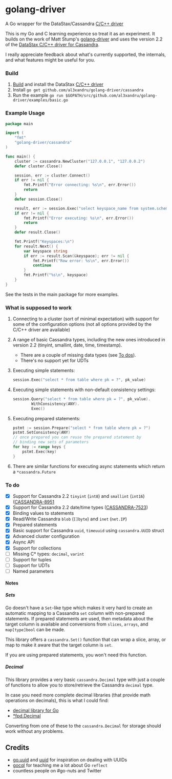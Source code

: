golang-driver
=============

A Go wrapper for the DataStax/Cassandra [C/C++ driver](https://github.com/datastax/cpp-driver)

This is my Go and C learning experience so treat it as an experiment. It builds
on the work of Matt Stump's
[golang-driver](https://github.com/mstump/golang-driver) and uses the version
2.2 of the [DataStax C/C++ driver for Cassandra](https://github.com/datastax/cpp-driver).

I really appreciate feedback about what's currently supported, the internals,
and what features might be useful for you.

### Build

1. [Build](http://datastax.github.io/cpp-driver/topics/building/) and install the DataStax [C/C++ driver](https://github.com/datastax/cpp-driver)
2. Install `go get github.com/al3xandru/golang-driver/cassandra`
3. Run the example `go run $GOPATH/src/github.com/al3xandru/golang-driver/examples/basic.go`

### Example Usage

```go
package main

import (
	"fmt"
	"golang-driver/cassandra"
)

func main() {
	cluster := cassandra.NewCluster("127.0.0.1", "127.0.0.2")
	defer cluster.Close()

	session, err := cluster.Connect()
	if err != nil {
		fmt.Printf("Error connecting: %s\n", err.Error())
		return
	}
	defer session.Close()

	result, err := session.Exec("select keyspace_name from system.schema_keyspaces")
	if err != nil {
		fmt.Printf("Error executing: %s\n", err.Error())
		return
	}
	defer result.Close()

	fmt.Printf("Keyspaces:\n")
	for result.Next() {
		var keyspace string
		if err := result.Scan(&keyspace); err != nil {
			fmt.Printf("Row error: %s\n", err.Error())
			continue
		}
		fmt.Printf("%s\n", keyspace)
	}
}
```

See the tests in the main package for more examples.

### What is supposed to work

1. Connecting to a cluster (sort of minimal expectation) with support for some
   of the configuration options (not all options provided by the C/C++ driver
   are available)
2. A range of basic Cassandra types, including the new ones introduced in
   version 2.2 (tinyint, smallint, date, time, timestamp). 

   * There are a couple of missing data types (see [To dos](#to-do)).
   * There's no support yet for UDTs

3. Executing simple statements:

    ```go
    session.Exec("select * from table where pk = ?", pk_value)
    ```

4. Executing simple statements with non-default consistency settings:

    ```go
    session.Query("select * from table where pk = ?", pk_value).
            WithConsistency(ANY).
            Exec()
    ```

5. Executing prepared statements:

    ```go
    pstmt := session.Prepare("select * from table where pk = ?")
    pstmt.SetConsistency(ANY)
    // once prepared you can reuse the prepared statement by
    // binding new sets of parameters
    for key := range keys {
        pstmt.Exec(key)
    }
    ```

6. There are similar functions for executing async statements which return a
   `*cassandra.Future`


### To do

* [X] Support for Cassandra 2.2 `tinyint` (`int8`) and `smallint` (`int16`) ([CASSANDRA-8951](https://issues.apache.org/jira/browse/CASSANDRA-8951)
* [X] Support for Cassandra 2.2 date/time types ([CASSANDRA-7523](https://issues.apache.org/jira/browse/CASSANDRA-7523))
* [X] Binding values to statements
* [X] Read/Write Cassandra `blob` (`[]byte`) and `inet` (`net.IP`)
* [X] Prepared statements
* [X] Basic support for Cassandra `uuid`, `timeuuid` using `cassandra.UUID`
    struct
* [X] Advanced cluster configuration
* [X] Async API
* [X] Support for collections 
* [ ] Missing C* types: `decimal`, `varint`
* [ ] Support for tuples
* [ ] Support for UDTs
* [ ] Named parameters

#### Notes

##### Sets

Go doesn't have a `Set`-like type which makes it very hard to create an
automatic mapping to a Cassandra `set` column with non-prepared statements. If
prepared statements are used, then metadata about the target column is available
and conversions from `slices`, `arrays`, and `map[type]bool` can be made.

This library offers a `cassandra.Set()` function that can wrap a slice, array,
or map to make it aware that the target column is `set`. 

If you are using prepared statements, you won't need this function.

##### Decimal

This library provides a very basic `cassandra.Decimal` type with just a couple
of functions to allow you to store/retrieve the Cassandra `decimal` type.

In case you need more complete decimal libraries (that provide math operations
on decimals), this is what I could find:

* [decimal library for Go](http://engineering.shopspring.com/2015/03/03/decimal/)
* [*fpd.Decimal](https://github.com/oguzbilgic/fpd)

Converting from one of these to the `cassandra.Decimal` for storage should work
without any problems.

## Credits

* [go.uuid](https://github.com/satori/go.uuid) and [uuid](https://github.com/pborman/uuid) for inspiration on dealing with UUIDs
* [gocql](https://github.com/gocql/gocql) for teaching me a lot about Go
    `reflect`
* countless people on #go-nuts and Twitter
